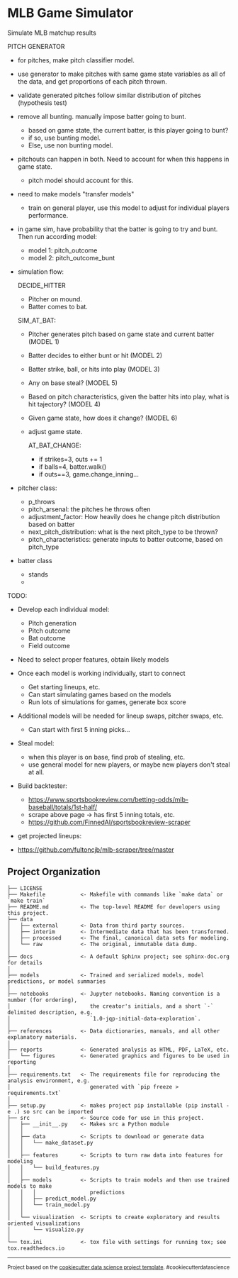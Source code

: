 MLB Game Simulator
==============================

Simulate MLB matchup results

PITCH GENERATOR
- for pitches, make pitch classifier model. 
- use generator to make pitches with same game state variables as all of the data, and get proportions of each pitch thrown.
- validate generated pitches follow similar distribution of pitches (hypothesis test)

- remove all bunting. manually impose batter going to bunt.
    - based on game state, the current batter, is this player going to bunt?
    - if so, use bunting model.
    - Else, use non bunting model.

- pitchouts can happen in both. Need to account for when this happens in game state.
    - pitch model should account for this.

- need to make models "transfer models"
    - train on general player, use this model to adjust for individual players performance.

- in game sim, have probability that the batter is going to try and bunt. Then run according model:
    - model 1: pitch_outcome
    - model 2: pitch_outcome_bunt

- simulation flow:
    
    DECIDE_HITTER
    - Pitcher on mound. 
    - Batter comes to bat. 
    
    SIM_AT_BAT:
    - Pitcher generates pitch based on game state and current batter (MODEL 1)
    - Batter decides to either bunt or hit (MODEL 2)
    - Batter strike, ball, or hits into play (MODEL 3)
    - Any on base steal? (MODEL 5)
    - Based on pitch characteristics, given the batter hits into play, what is hit tajectory? (MODEL 4)
    - Given game state, how does it change? (MODEL 6)
    - adjust game state. 

        AT_BAT_CHANGE:
        - if strikes=3, outs += 1
        - if balls=4, batter.walk()
        - if outs==3, game.change_inning...

- pitcher class:
    - p_throws
    - pitch_arsenal: the pitches he throws often
    - adjustment_factor: How heavily does he change pitch distribution based on batter
    - next_pitch_distribution: what is the next pitch_type to be thrown?
    - pitch_characteristics: generate inputs to batter outcome, based on pitch_type
    
- batter class
    - stands
    - 

TODO:
- Develop each individual model:
    - Pitch generation
    - Pitch outcome
    - Bat outcome
    - Field outcome
- Need to select proper features, obtain likely models
- Once each model is working individually, start to connect
    - Get starting lineups, etc.
    - Can start simulating games based on the models
    - Run lots of simulations for games, generate box score
- Additional models will be needed for lineup swaps, pitcher swaps, etc.
    - Can start with first 5 inning picks...
- Steal model:
    - when this player is on base, find prob of stealing, etc.
    - use general model for new players, or maybe new players don't steal at all.
- Build backtester:
    - https://www.sportsbookreview.com/betting-odds/mlb-baseball/totals/1st-half/
    - scrape above page -> has first 5 inning totals, etc.
    - https://github.com/FinnedAI/sportsbookreview-scraper

- get projected lineups:
 - https://github.com/fultoncjb/mlb-scraper/tree/master


Project Organization
------------

    ├── LICENSE
    ├── Makefile           <- Makefile with commands like `make data` or `make train`
    ├── README.md          <- The top-level README for developers using this project.
    ├── data
    │   ├── external       <- Data from third party sources.
    │   ├── interim        <- Intermediate data that has been transformed.
    │   ├── processed      <- The final, canonical data sets for modeling.
    │   └── raw            <- The original, immutable data dump.
    │
    ├── docs               <- A default Sphinx project; see sphinx-doc.org for details
    │
    ├── models             <- Trained and serialized models, model predictions, or model summaries
    │
    ├── notebooks          <- Jupyter notebooks. Naming convention is a number (for ordering),
    │                         the creator's initials, and a short `-` delimited description, e.g.
    │                         `1.0-jqp-initial-data-exploration`.
    │
    ├── references         <- Data dictionaries, manuals, and all other explanatory materials.
    │
    ├── reports            <- Generated analysis as HTML, PDF, LaTeX, etc.
    │   └── figures        <- Generated graphics and figures to be used in reporting
    │
    ├── requirements.txt   <- The requirements file for reproducing the analysis environment, e.g.
    │                         generated with `pip freeze > requirements.txt`
    │
    ├── setup.py           <- makes project pip installable (pip install -e .) so src can be imported
    ├── src                <- Source code for use in this project.
    │   ├── __init__.py    <- Makes src a Python module
    │   │
    │   ├── data           <- Scripts to download or generate data
    │   │   └── make_dataset.py
    │   │
    │   ├── features       <- Scripts to turn raw data into features for modeling
    │   │   └── build_features.py
    │   │
    │   ├── models         <- Scripts to train models and then use trained models to make
    │   │   │                 predictions
    │   │   ├── predict_model.py
    │   │   └── train_model.py
    │   │
    │   └── visualization  <- Scripts to create exploratory and results oriented visualizations
    │       └── visualize.py
    │
    └── tox.ini            <- tox file with settings for running tox; see tox.readthedocs.io


--------

<p><small>Project based on the <a target="_blank" href="https://drivendata.github.io/cookiecutter-data-science/">cookiecutter data science project template</a>. #cookiecutterdatascience</small></p>
